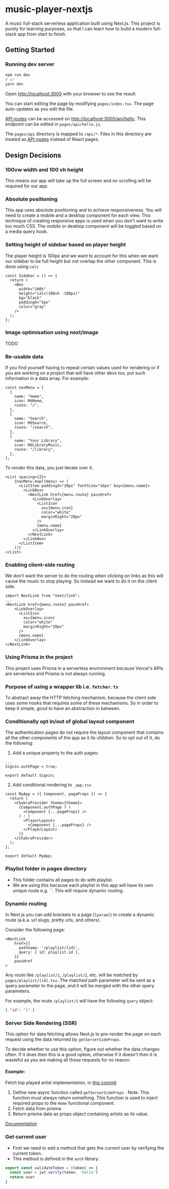 # music-player-nextjs

A music full-stack serverless application built using Next.js. This project is purely for learning purposes, so that I can learn how to build a modern full-stack app from start to finish.

## Getting Started

### Running dev server
```bash
npm run dev
# or
yarn dev
```

Open [http://localhost:3000](http://localhost:3000) with your browser to see the result.

You can start editing the page by modifying `pages/index.tsx`. The page auto-updates as you edit the file.

[API routes](https://nextjs.org/docs/api-routes/introduction) can be accessed on [http://localhost:3000/api/hello](http://localhost:3000/api/hello). This endpoint can be edited in `pages/api/hello.js`.

The `pages/api` directory is mapped to `/api/*`. Files in this directory are treated as [API routes](https://nextjs.org/docs/api-routes/introduction) instead of React pages.

## Design Decisions

### 100vw width and 100 vh height
This means our app will take up the full screen and no scrolling will be required for our app.

### Absolute positioning
This app uses absolute positioning and to achieve responsiveness. You will need to create a mobile and a desktop component for each view. This technique of creating responsive apps is used when you don't want to write too much CSS. The mobile or desktop component will be toggled based on a media query hook.

### Setting height of sidebar based on player height
The player height is 100px and we want to account for this when we want our sidebar to be full height but not overlap the other component. This is done using `calc`

```tsx
const Sidebar = () => {
  return (
    <Box
      width="100%"
      height="calc(100vh -100px)"
      bg="black"
      paddingX="5px"
      color="gray"
    />
  );
};
```

### Image optimisation using next/image
TODO

### Re-usable data
If you find yourself having to repeat certain values used for rendering or if you are working on a project that will have other devs too, put such information in a data array. For example:
```tsx
const navMenu = [
  {
    name: "Home",
    icon: MdHome,
    route: "/",
  },
  {
    name: "Search",
    icon: MdSearch,
    route: "/search",
  },
  {
    name: "Your Library",
    icon: MdLibraryMusic,
    route: "/library",
  },
];
```
To render this data, you just iterate over it.
```tsx
<List spacing={2}>
    {navMenu.map((menu) => (
      <ListItem paddingX="20px" fontSize="16px" key={menu.name}>
        <LinkBox>
          <NextLink href={menu.route} passHref>
            <LinkOverlay>
              <ListIcon
                as={menu.icon}
                color="white"
                marginRight="20px"
              />
              {menu.name}
            </LinkOverlay>
          </NextLink>
        </LinkBox>
      </ListItem>
    ))}
</List>
```

### Enabling client-side routing
We don't want the server to do the routing when clicking on links as this will cause the music to stop playing. So instead we want to do it on the client side.
```tsx
import NextLink from "next/link";
...
<NextLink href={menu.route} passHref>
    <LinkOverlay>
      <ListIcon
        as={menu.icon}
        color="white"
        marginRight="20px"
      />
      {menu.name}
    </LinkOverlay>
</NextLink>
```

### Using Prisma in the project
This project uses Prisma in a serverless environment because Vercel's APIs are serverless and Prisma is not always running.

### Purpose of using a wrapper lib i.e. `fetcher.ts`
To abstract away the HTTP fetching mechanism, because the client side uses some hooks that requires some of these mechanisms. So in order to keep it simple, good to have an abstraction in between.

### Conditionally opt in/out of global layout component
The authentication pages do not require the layout component that contains all the other components of the app as it its children. So to opt out of it, do the following:

1) Add a unique property to the auth pages:
```tsx
...
Signin.authPage = true;

export default Signin;
```

2) Add conditional rendering to `_app.tsx`
```tsx
const MyApp = ({ Component, pageProps }) => {
  return (
    <ChakraProvider theme={theme}>
      {Component.authPage ? (
        <Component {...pageProps} />
      ) : (
        <PlayerLayout>
          <Component {...pageProps} />
        </PlayerLayout>
      )}
    </ChakraProvider>
  );
};

export default MyApp;
```

### Playlist folder in pages directory
- This folder contains all pages to do with playlist.
- We are using this because each playlist in this app will have its own unique route e.g. ``. This will require dynamic routing.

### Dynamic routing
In Next.js you can add brackets to a page (`[param]`) to create a dynamic route (a.k.a. url slugs, pretty urls, and others).

Consider the following page:
```tsx
<NextLink
    href={{
      pathname: '/playlist/[id]',
      query: { id: playlist.id },
    }}
    passHref
>
```

Any route like `/playlist/1`, `/playlist/2`, etc. will be matched by `pages/playlist/[id].tsx`. The matched path parameter will be sent as a query parameter to the page, and it will be merged with the other query parameters.

For example, the route `/playlist/1` will have the following `query` object:
```json
{ "id": "1" }
```

### Server Side Rendering (SSR)
This option for data fetching allows Next.js to pre-render the page on each request using the data returned by `getServerSideProps`.

To decide whether to use this option, figure out whether the data changes often. If it does then this is a good option, otherwise if it doesn't then it is wasteful as you are making all those requests for no reason.

#### Example:
Fetch top played artist implementation, in  [this commit](https://github.com/morvai577/spotify-nextjs/blob/362709d4b064e8f863b4daaf8fe36a3af479aa91/pages/index.tsx)
1. Define new async function called `getServerSideProps` . Note: This function must always return something. This function is used to inject required props to the `Home` functional component.
2. Fetch data from prisma
3. Return prisma data as props object containing artists as its value.

[Documentation](https://nextjs.org/docs/basic-features/data-fetching#getserversideprops-server-side-rendering)

### Get current user
- First we need to add a method that gets the current user by verifying the current token.
- This method is defined in the `auth` library:
```ts
export const validateToken = (token) => {
  const user = jwt.verify(token, 'hello')
  return user
}
```
